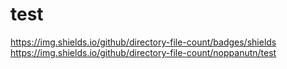 # test

https://img.shields.io/github/directory-file-count/badges/shields
https://img.shields.io/github/directory-file-count/noppanutn/test

